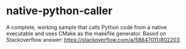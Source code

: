 # native-python-caller
A complete, working sample that calls Python code from a native executable and uses CMake as the makefile generator. Based on Stackoverflow answer: https://stackoverflow.com/a/58847011/802203
